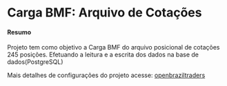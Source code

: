 # Carga BMF: Arquivo de Cotações

#### Resumo
Projeto tem como objetivo a Carga BMF do arquivo posicional de cotações 245 posições.
Efetuando a leitura e a escrita dos dados na base de dados(PostgreSQL)

Mais detalhes de configurações do projeto acesse: [openbraziltraders](https://github.com/ostraders/ostraders/blob/master/README.md)
